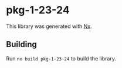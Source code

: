 # pkg-1-23-24

This library was generated with [Nx](https://nx.dev).

## Building

Run `nx build pkg-1-23-24` to build the library.
